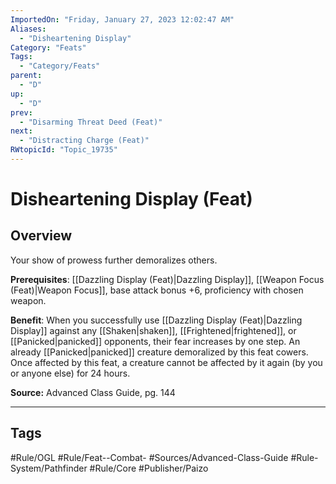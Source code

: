 ```yaml
---
ImportedOn: "Friday, January 27, 2023 12:02:47 AM"
Aliases:
  - "Disheartening Display"
Category: "Feats"
Tags:
  - "Category/Feats"
parent:
  - "D"
up:
  - "D"
prev:
  - "Disarming Threat Deed (Feat)"
next:
  - "Distracting Charge (Feat)"
RWtopicId: "Topic_19735"
---
```

# Disheartening Display (Feat)
## Overview
Your show of prowess further demoralizes others.

**Prerequisites**: [[Dazzling Display (Feat)|Dazzling Display]], [[Weapon Focus (Feat)|Weapon Focus]], base attack bonus +6, proficiency with chosen weapon.

**Benefit**: When you successfully use [[Dazzling Display (Feat)|Dazzling Display]] against any [[Shaken|shaken]], [[Frightened|frightened]], or [[Panicked|panicked]] opponents, their fear increases by one step. An already [[Panicked|panicked]] creature demoralized by this feat cowers. Once affected by this feat, a creature cannot be affected by it again (by you or anyone else) for 24 hours.

**Source:** Advanced Class Guide, pg. 144


---
## Tags
#Rule/OGL #Rule/Feat--Combat- #Sources/Advanced-Class-Guide #Rule-System/Pathfinder #Rule/Core #Publisher/Paizo

